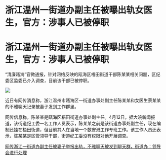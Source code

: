 # 浙江温州一街道办副主任被曝出轨女医生，官方：涉事人已被停职

# 浙江温州一街道办副主任被曝出轨女医生，官方：涉事人已被停职

“清廉瓯海”官微通报，针对网络反映的瓯海区梧田街道干部陈某某相关问题，区纪委区监委已介入调查，目前该干部已被停职。

![](https://inews.gtimg.com/om_bt/OVCznLohbW__0-KMW3VO8IA4hAKhbZRhwr_lusvDnCsMMAA/1000)

近日有网传消息称，浙江温州市瓯海区一街道办事处副主任陈某某和女医生蔡某某的不雅聊天记录被妻子发到工作群里。

网传信息称，陈某某是瓯海区梧田街道办事处副主任。4月12日，据大皖新闻报道，该街道纪工委一名工作人员表示，陈某某之前是该街道办事处副主任，现在编制还挂在梧田街道，但目前其人在当地一个数安港工作专班工作。该工作人员还表示，陈某某是区管领导干部，街道纪工委没有权限对他开展调查。

[网传浙江一街道办副主任被妻子举报出轨，不雅聊天被发到聊天群，街道办：领导会进行处理](https://news.qq.com/rain/a/20240412A04N1F00)

